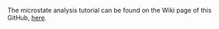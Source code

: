 The microstate analysis tutorial can be found on the Wiki page of this GitHub, [here](https://github.com/gaffreylab/EEG-microstate-tutorial/wiki).
